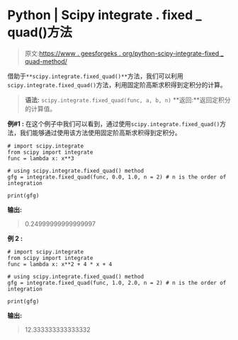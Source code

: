 # Python | Scipy integrate . fixed _ quad()方法

> 原文:[https://www . geesforgeks . org/python-scipy-integrate-fixed _ quad-method/](https://www.geeksforgeeks.org/python-scipy-integrate-fixed_quad-method/)

借助于`**scipy.integrate.fixed_quad()**`方法，我们可以利用`scipy.integrate.fixed_quad()`方法，利用固定阶高斯求积得到定积分的计算。

> **语法:** `scipy.integrate.fixed_quad(func, a, b, n)`
> **返回:**返回定积分的计算值。

**例#1 :**
在这个例子中我们可以看到，通过使用`scipy.integrate.fixed_quad()`方法，我们能够通过使用该方法使用固定阶高斯求积得到定积分。

```
# import scipy.integrate
from scipy import integrate
func = lambda x: x**3

# using scipy.integrate.fixed_quad() method
gfg = integrate.fixed_quad(func, 0.0, 1.0, n = 2) # n is the order of integration

print(gfg)
```

**输出:**

> 0.24999999999999997

**例 2 :**

```
# import scipy.integrate
from scipy import integrate
func = lambda x: x**2 + 4 * x + 4

# using scipy.integrate.fixed_quad() method
gfg = integrate.fixed_quad(func, 1.0, 2.0, n = 2) # n is the order of integration

print(gfg)
```

**输出:**

> 12.333333333333332